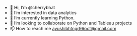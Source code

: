 - 👋 Hi, I’m @cherrybhat
- 👀 I’m interested in data analytics
- 🌱 I’m currently learning Python.
- 💞️ I’m looking to collaborate on Python and Tableau projects
- 📫 How to reach me ayushibhtngr96oct@gmail.com

<!---
cherrybhat/cherrybhat is a ✨ special ✨ repository because its `README.md` (this file) appears on your GitHub profile.
You can click the Preview link to take a look at your changes.
--->
